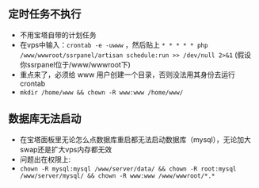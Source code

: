 ## 定时任务不执行
- 不用宝塔自带的计划任务
- 在vps中输入：`crontab -e -uwww` ，然后贴上 `* * * * * php /www/wwwroot/ssrpanel/artisan schedule:run >> /dev/null 2>&1` (假设你ssrpanel位于/www/wwwroot下)
- 重点来了，必须给 www 用户创建一个目录，否则没法用其身份去运行crontab
- `mkdir /home/www && chown -R www:www /home/www/`


## 数据库无法启动
- 在宝塔面板里无论怎么点数据库重启都无法启动数据库（mysql），无论加大swap还是扩大vps内存都无效
- 问题出在权限上:
- `chown -R mysql:mysql /www/server/data/ && chown -R root:mysql /www/server/mysql/ && chown -R www:www /www/wwwroot/*.*`